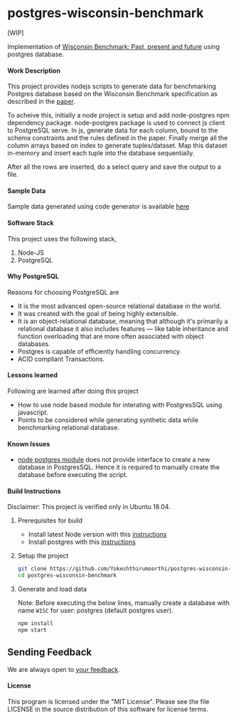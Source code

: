 # postgres-wisconsin-benchmark

[WIP]

Implementation of [Wisconsin Benchmark: Past, present and future](http://jimgray.azurewebsites.net/benchmarkhandbook/chapter4.pdf) using postgres database.

#### Work Description
This project provides nodejs scripts to generate data for benchmarking Postgres database based on the Wisconsin Benchmark
specification as described in the [paper]((http://jimgray.azurewebsites.net/benchmarkhandbook/chapter4.pdf)). 

To acheive this, initially a node project is setup and add node-postgres npm dependency package. node-postgres package is used to connect js client to PostgreSQL serve. 
In js, generate data for each column, bound to the schema constraints and the rules defined in the paper. Finally merge all the column arrays
based on index to generate tuples/dataset. Map this dataset in-memory and insert each tuple into the database sequentially.  

After all the rows are inserted, do a select query and save the output to a file.

#### Sample Data
Sample data generated using code generator is available [here](https://github.com/Yokeshthirumoorthi/postgres-wisconsin-benchmark/blob/master/sampledata.json)

#### Software Stack

This project uses the following stack,
1. Node-JS
2. PostgreSQL

#### Why PostgreSQL

Reasons for choosing PostgreSQL are
* It is the most advanced open-source relational database in the world.
* It was created with the goal of being highly extensible.
* It is an object-relational database, meaning that although it's primarily a relational database it also includes features — like table inheritance and function overloading that are more often associated with object databases.
* Postgres is capable of efficiently handling concurrency.
* ACID compliant Transactions.

#### Lessons learned

Following are learned after doing this project
* How to use node based module for interating with PostgresSQL using javascript.
* Points to be considered while generating synthetic data while benchmarking relational database.

#### Known Issues
* [node postgres module](https://node-postgres.com/) does not provide interface to create a new database in PostgresSQL. Hence it is required to manually create the database before executing the script.

#### Build Instructions

Disclaimer: This project is verified only in Ubuntu 18.04.

1. Prerequisites for build
    * Install latest Node version with this [instructions](https://www.digitalocean.com/community/tutorials/how-to-install-node-js-on-ubuntu-18-04) 
    * Install postgres with this [instructions](https://www.digitalocean.com/community/tutorials/how-to-install-and-use-postgresql-on-ubuntu-18-04)

2. Setup the project

    ```bash
    git clone https://github.com/Yokeshthirumoorthi/postgres-wisconsin-benchmark.git
    cd postgres-wisconsin-benchmark
    ```
3. Generate and load data

    Note: Before executing the below lines, manually create a database with name `WISC` for user: postgres (default postgres user).

    ```bash
    npm install
    npm start
    ```
## Sending Feedback

We are always open to [your feedback](https://github.com/Yokeshthirumoorthi/postgres-wisconsin-benchmark/issues).

#### License

This program is licensed under the "MIT License". Please see the file LICENSE in the source distribution of this software for license terms.

